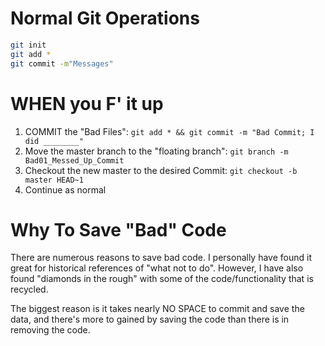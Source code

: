 Normal Git Operations
=====================
```bash
git init
git add *
git commit -m"Messages"
```

WHEN you F' it up
=================
1. COMMIT the "Bad Files": `git add * && git commit -m "Bad Commit; I did ________"`
2. Move the master branch to the "floating branch": `git branch -m Bad01_Messed_Up_Commit`
3. Checkout the new master to the desired Commit: `git checkout -b master HEAD~1`
4. Continue as normal

Why To Save "Bad" Code
=======================
There are numerous reasons to save bad code.
I personally have found it great for historical references of "what not to do".
However, I have also found "diamonds in the rough" with some of the code/functionality that is recycled.

The biggest reason is it takes nearly NO SPACE to commit and save the data, and there's more to gained by saving the code than there is in removing the code.

